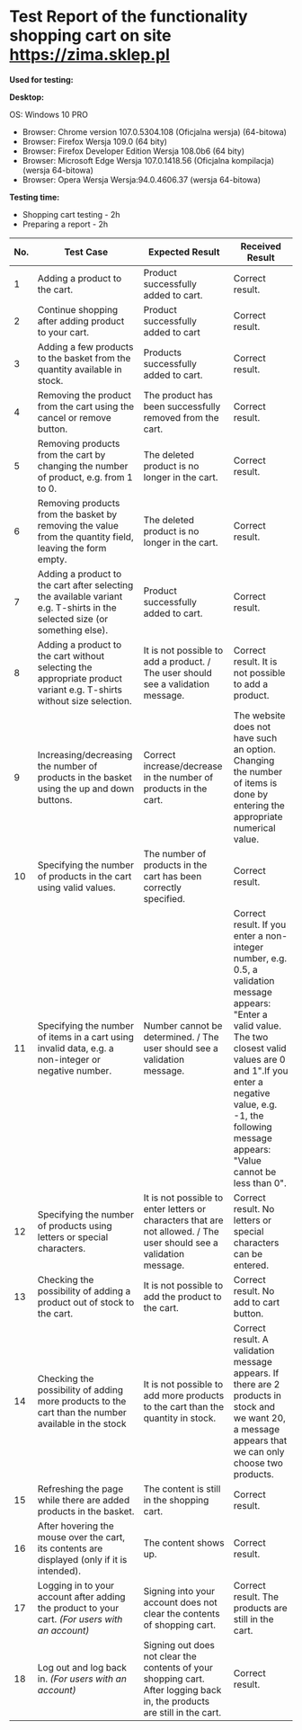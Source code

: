 # Test Report of the functionality shopping cart on site https://zima.sklep.pl #


**Used for testing:**

**Desktop:**

OS: Windows 10 PRO
 - Browser: Chrome version 107.0.5304.108 (Oficjalna wersja) (64-bitowa)
 - Browser: Firefox Wersja 109.0 (64 bity)
 - Browser: Firefox Developer Edition Wersja 108.0b6 (64 bity)
 - Browser: Microsoft Edge Wersja 107.0.1418.56 (Oficjalna kompilacja) (wersja 64-bitowa)
 - Browser: Opera Wersja Wersja:94.0.4606.37 (wersja 64-bitowa)

**Testing time:**
 - Shopping cart testing - 2h
 - Preparing a report - 2h


| No. |	Test Case |	Expected Result | Received Result |
|----|---------|-----------------|-------|
|1 |Adding a product to the cart.|Product successfully added to cart.| Correct result.|
|2 |Continue shopping after adding product to your cart. |Product successfully added to cart| Correct result.|
|3 |Adding a few products to the basket from the quantity available in stock.	|Products successfully added to cart.	| Correct result.|
|4 |Removing the product from the cart using the cancel or remove button.	|The product has been successfully removed from the cart.	| Correct result.|
|5 |Removing products from the cart by changing the number of product, e.g. from 1 to 0.	| The deleted product is no longer in the cart. | Correct result.|
|6 |Removing products from the basket by removing the value from the quantity field, leaving the form empty.	|The deleted product is no longer in the cart.	| Correct result.|
|7 |Adding a product to the cart after selecting the available variant e.g. T-shirts in the selected size	(or something else).| Product successfully added to cart. | Correct result.|
|8 |Adding a product to the cart without selecting the appropriate product variant e.g. T-shirts without size selection.	|	It is not possible to add a product. / The user should see a validation message.| Correct result. It is not possible to add a product. |
|9 |Increasing/decreasing the number of products in the basket using the up and down buttons.	 |	Correct increase/decrease in the number of products in the cart.| The website does not have such an option. Changing the number of items is done by entering the appropriate numerical value. |
|10 |Specifying the number of products in the cart using valid values.	 |The number of products in the cart has been correctly specified.	| Correct result.|
|11	|Specifying the number of items in a cart using invalid data, e.g. a non-integer or negative number. | Number cannot be determined. / The user should see a validation message. |Correct result. If you enter a non-integer number, e.g. 0.5, a validation message appears: "Enter a valid value. The two closest valid values are 0 and 1".If you enter a negative value, e.g. -1, the following message appears: "Value cannot be less than 0".|
|12	| Specifying the number of products using letters or special characters. 	|It is not possible to enter letters or characters that are not allowed. / The user should see a validation message. | Correct result. No letters or special characters can be entered. | 
|13 | Checking the possibility of adding a product out of stock to the cart.	 | It is not possible to add the product to the cart.	| Correct result. No add to cart button. |
|14	| Checking the possibility of adding more products to the cart than the number available in the stock |	It is not possible to add more products to the cart than the quantity in stock. | Correct result. A validation message appears. If there are 2 products in stock and we want 20, a message appears that we can only choose two products. | Correct result.|
|15| Refreshing the page while there are added products in the basket.	| The content is still in the shopping cart. | Correct result.|
|16 | After hovering the mouse over the cart, its contents are displayed (only if it is intended).	|The content shows up. | Correct result.|
|17	| Logging in to your account after adding the product to your cart. _(For users with an account)_ | Signing into your account does not clear the contents of shopping cart.	| Correct result. The products are still in the cart. |
|18	|Log out and log back in.  _(For users with an account)_	|Signing out does not clear the contents of your shopping cart. After logging back in, the products are still in the cart.  | Correct result. |


